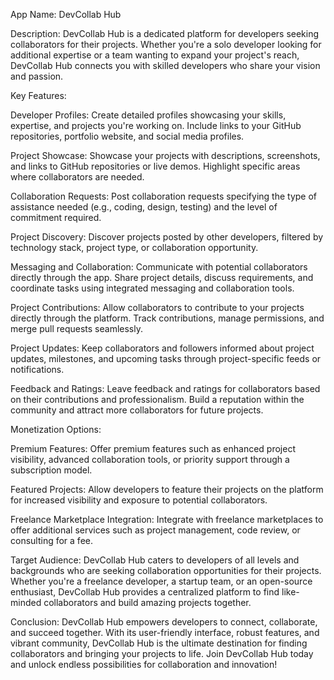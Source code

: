App Name: DevCollab Hub

Description: DevCollab Hub is a dedicated platform for developers seeking collaborators for their projects. Whether you're a solo developer looking for additional expertise or a team wanting to expand your project's reach, DevCollab Hub connects you with skilled developers who share your vision and passion.

Key Features:

Developer Profiles: Create detailed profiles showcasing your skills, expertise, and projects you're working on. Include links to your GitHub repositories, portfolio website, and social media profiles.

Project Showcase: Showcase your projects with descriptions, screenshots, and links to GitHub repositories or live demos. Highlight specific areas where collaborators are needed.

Collaboration Requests: Post collaboration requests specifying the type of assistance needed (e.g., coding, design, testing) and the level of commitment required.

Project Discovery: Discover projects posted by other developers, filtered by technology stack, project type, or collaboration opportunity.

Messaging and Collaboration: Communicate with potential collaborators directly through the app. Share project details, discuss requirements, and coordinate tasks using integrated messaging and collaboration tools.

Project Contributions: Allow collaborators to contribute to your projects directly through the platform. Track contributions, manage permissions, and merge pull requests seamlessly.

Project Updates: Keep collaborators and followers informed about project updates, milestones, and upcoming tasks through project-specific feeds or notifications.

Feedback and Ratings: Leave feedback and ratings for collaborators based on their contributions and professionalism. Build a reputation within the community and attract more collaborators for future projects.

Monetization Options:

Premium Features: Offer premium features such as enhanced project visibility, advanced collaboration tools, or priority support through a subscription model.

Featured Projects: Allow developers to feature their projects on the platform for increased visibility and exposure to potential collaborators.

Freelance Marketplace Integration: Integrate with freelance marketplaces to offer additional services such as project management, code review, or consulting for a fee.

Target Audience: DevCollab Hub caters to developers of all levels and backgrounds who are seeking collaboration opportunities for their projects. Whether you're a freelance developer, a startup team, or an open-source enthusiast, DevCollab Hub provides a centralized platform to find like-minded collaborators and build amazing projects together.

Conclusion: DevCollab Hub empowers developers to connect, collaborate, and succeed together. With its user-friendly interface, robust features, and vibrant community, DevCollab Hub is the ultimate destination for finding collaborators and bringing your projects to life. Join DevCollab Hub today and unlock endless possibilities for collaboration and innovation!
